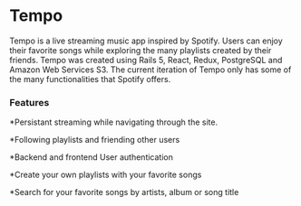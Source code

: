 # Tempo

Tempo is a live streaming music app inspired by Spotify. Users can enjoy their favorite songs while exploring the many playlists created by their friends. Tempo was created using Rails 5, React, Redux, PostgreSQL and Amazon Web Services S3. The current iteration of Tempo only has some of the many functionalities that Spotify offers.

### Features

*Persistant streaming while navigating through the site.

*Following playlists and friending other users

*Backend and frontend User authentication

*Create your own playlists with your favorite songs

*Search for your favorite songs by artists, album or song title

###
